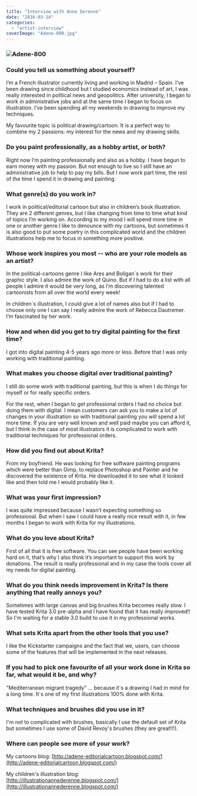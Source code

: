 ```yaml
---
title: "Interview with Anne Derenne"
date: "2016-03-14"
categories: 
  - "artist-interview"
coverImage: "Adene-800.jpg"
---
```


### ![Adene-800](../images/Adene-800.jpg)

### Could you tell us something about yourself?

I’m a French illustrator currently living and working in Madrid – Spain. I’ve been drawing since childhood but I studied economics instead of art, I was really interested in political news and geopolitics. After university, I began to work in administrative jobs and at the same time I began to focus on illustration. I’ve been spending all my weekends in drawing to improve my techniques.

My favourite topic is political drawing/cartoon. It is a perfect way to combine my 2 passions: my interest for the news and my drawing skills.

### Do you paint professionally, as a hobby artist, or both?

Right now I’m painting professionally and also as a hobby. I have begun to earn money with my passion. But not enough to live so I still have an administrative job to help to pay my bills. But I now work part time, the rest of the time I spend it in drawing and painting.

### What genre(s) do you work in?

I work in political/editorial cartoon but also in children’s book illustration. They are 2 different genres, but I like changing from time to time what kind of topics I’m working on. According to my mood I will spend more time in one or another genre.I like to denounce with my cartoons, but sometimes it is also good to put some poetry in this complicated world and the children illustrations help me to focus in something more positive.

### Whose work inspires you most -- who are your role models as an artist?

In the political-cartoons genre I like Ares and Boligan´s work for their graphic style. I also admire the work of Quino. But if I had to do a list with all people I admire it would be very long, as I’m discovering talented cartoonists from all over the world every week!

In children´s illustration, I could give a lot of names also but if I had to choose only one I can say I really admire the work of Rebecca Dautremer. I’m fascinated by her work.

### How and when did you get to try digital painting for the first time?

I got into digital painting 4-5 years ago more or less. Before that I was only working with traditional painting.

### What makes you choose digital over traditional painting?

I still do some work with traditional painting, but this is when I do things for myself or for really specific orders.

For the rest, when I began to get professional orders I had no choice but doing them with digital. I mean customers can ask you to make a lot of changes in your illustration so with traditional painting you will spend a lot more time. If you are very well known and well paid maybe you can afford it, but I think in the case of most illustrators it is complicated to work with traditional techniques for professional orders.

### How did you find out about Krita?

From my boyfriend. He was looking for free software painting programs which were better than Gimp, to replace Photoshop and Painter and he discovered the existence of Krita. He downloaded it to see what it looked like and then told me I would probably like it.

### What was your first impression?

I was quite impressed because I wasn’t expecting something so professional. But when I saw I could have a really nice result with it, in few months I began to work with Krita for my illustrations.

### What do you love about Krita?

First of all that it is free software. You can see people have been working hard on it, that’s why I also think it’s important to support this work by donations. The result is really professional and in my case the tools cover all my needs for digital painting.

### What do you think needs improvement in Krita? Is there anything that really annoys you?

Sometimes with large canvas and big brushes Krita becomes really slow. I have tested Krita 3.0 pre-alpha and I have found that it has really improved!! So I'm waiting for a stable 3.0 build to use it in my professional works.

### What sets Krita apart from the other tools that you use?

I like the Kickstarter campaigns and the fact that we, users, can choose some of the features that will be implemented in the next releases.

### If you had to pick one favourite of all your work done in Krita so far, what would it be, and why?

"Mediterranean migrant tragedy" … because it´s a drawing I had in mind for a long time. It´s one of my first illustrations 100% done with Krita.

### What techniques and brushes did you use in it?

I'm not to complicated with brushes, basically I use the default set of Krita but sometimes I use some of David Revoy's brushes (they are great!!!).

### Where can people see more of your work?

My cartoons blog: [http://adene-editorialcartoon.blogspot.com/](http://adene-editorialcartoon.blogspot.com/)

My children's illustration blog: [http://illustrationannederenne.blogspot.com/](http://illustrationannederenne.blogspot.com/)
